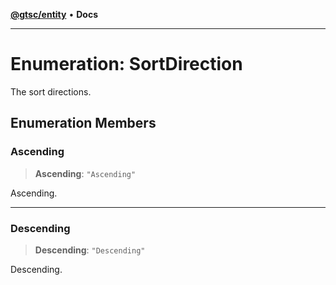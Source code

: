 [**@gtsc/entity**](../README.md) • **Docs**

***

# Enumeration: SortDirection

The sort directions.

## Enumeration Members

### Ascending

> **Ascending**: `"Ascending"`

Ascending.

***

### Descending

> **Descending**: `"Descending"`

Descending.
